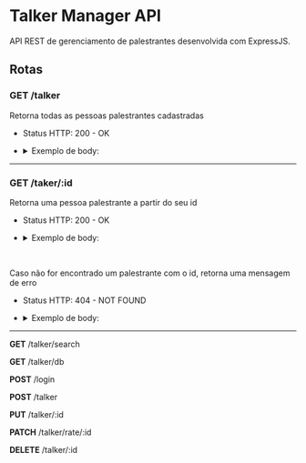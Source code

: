 # Talker Manager API

API REST de gerenciamento de palestrantes desenvolvida com ExpressJS.

## Rotas

### GET /talker

Retorna todas as pessoas palestrantes cadastradas

- Status HTTP: 200 - OK

- <details>
    <summary>
      Exemplo de body:
    </summary>
  
    ```
    [
      {
        "name": "Henrique Albuquerque",
        "age": 62,
        "id": 1,
        "talk": { "watchedAt": "23/10/2020", "rate": 4 }
      },
      {
        "name": "Heloísa Albuquerque",
        "age": 67,
        "id": 2,
        "talk": { "watchedAt": "23/10/2020", "rate": 5 }
      },
      {
        "name": "Ricardo Xavier Filho",
        "age": 33,
        "id": 3,
        "talk": { "watchedAt": "23/10/2020", "rate": 4 }
      },
      {
        "name": "Marcos Costa",
        "age": 24,
        "id": 4,
        "talk": { "watchedAt": "23/10/2020", "rate": 5 }
      }
    ]
    ```
    
</details>

---

### GET /taker/:id

Retorna uma pessoa palestrante a partir do seu id

- Status HTTP: 200 - OK
- <details>
    <summary>Exemplo de body:</summary>
    
    ```
    {
      "name": "Henrique Albuquerque",
      "age": 62,
      "id": 1,
      "talk": { "watchedAt": "23/10/2020", "rate": 5 }
    }
    ```
    
  </details>
  
<br>
  
Caso não for encontrado um palestrante com o id, retorna uma mensagem de erro

- Status HTTP: 404 - NOT FOUND
- <details>
    <summary>Exemplo de body:</summary>
    
    ```
    {
      "message": "Pessoa palestrante não encontrada"
    }
    ```
    
  </details>
  
---

**GET** /talker/search

**GET** /talker/db

**POST** /login

**POST** /talker
 
**PUT** /talker/:id

**PATCH** /talker/rate/:id
 
**DELETE** /talker/:id
